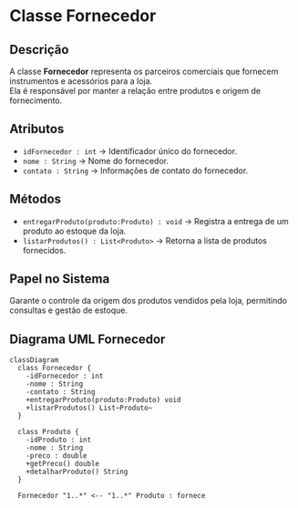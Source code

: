# Classe Fornecedor

## Descrição
A classe **Fornecedor** representa os parceiros comerciais que fornecem instrumentos e acessórios para a loja.  
Ela é responsável por manter a relação entre produtos e origem de fornecimento.

## Atributos
- `idFornecedor : int` → Identificador único do fornecedor.  
- `nome : String` → Nome do fornecedor.  
- `contato : String` → Informações de contato do fornecedor.  

## Métodos
- `entregarProduto(produto:Produto) : void` → Registra a entrega de um produto ao estoque da loja.  
- `listarProdutos() : List<Produto>` → Retorna a lista de produtos fornecidos.  

## Papel no Sistema
Garante o controle da origem dos produtos vendidos pela loja, permitindo consultas e gestão de estoque.

## Diagrama UML Fornecedor

```mermaid
classDiagram
  class Fornecedor {
    -idFornecedor : int
    -nome : String
    -contato : String
    +entregarProduto(produto:Produto) void
    +listarProdutos() List~Produto~
  }

  class Produto {
    -idProduto : int
    -nome : String
    -preco : double
    +getPreco() double
    +detalharProduto() String
  }

  Fornecedor "1..*" <-- "1..*" Produto : fornece
```
